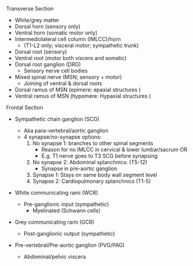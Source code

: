 
Transverse Section
- White/grey matter
- Dorsal horn (sensory only)
- Ventral horn (somatic motor only)
- Intermediolateral cell column (IMLCC)/horn
	- (T1-L2 only; visceral motor; sympathetic trunk)
- Dorsal root (sensory)
- Ventral root (motor both viscero and somatic)
- Dorsal root ganglion (DRG)
	- Sensory nerve cell bodies
- Mixed spinal nerve (MSN; sensory + motor)
	- Joining of ventral & dorsal roots
- Dorsal ramus of MSN (epimere: epaxial structures )
- Ventral ramus of MSN (hypomere: Hypaxial structures )

Frontal Section
- Sympathetic chain ganglion (SCG)
	- Aka para-vertebral/aortic ganglion
	- 4 synapse/no-synapse options:
		1. No synapse 1: branches to other spinal segments
			- Reason for no IMLCC in cervical & lower lumbar/sacrum OR
			- E.g. T1 nerve goes to T3 SCG before synapsing
		2. No synapse 2: Abdominal splanchnics: (T5-12)
			- Synapse in pre-aortic ganglion
		3. Synapse 1: Stays on same body wall segment level
		4. Synapse 2: Cardiopulmonary splanchnics (T1-5)

- White communicating rami (WCR)
	- Pre-ganglionic input (sympathetic)
		- Myelinated (Schwann cells)
- Grey communicating rami (GCR)
	- Post-ganglionic output (sympathetic)
- Pre-vertebral/Pre-aortic ganglion (PVG/PAG)
	- Abdominal/pelvic viscera
